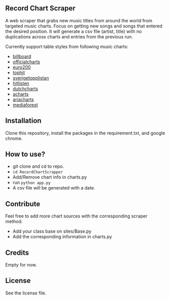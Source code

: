 ## Record Chart Scraper
A web scraper that grabs new music titles from around the world from targeted music charts. Focus on getting new songs and songs that entered the desired position. It will generate a csv file (artist, title) with no duplications across charts and entries from the previous run.

Currently support table styles from following music charts:
- [billboard](https://www.billboard.com/charts/hot-100)
- [officialcharts](https://www.officialcharts.com/charts/singles-chart/)
- [euro200](https://euro200.net/)
- [tophit](https://tophit.ru/ru/chart/airplay_youtube/weekly/current/rus/new)
- [sverigetopplistan](http://www.sverigetopplistan.se/index.html)
- [hitlisten](http://hitlisten.nu/default.asp?list=t40)
- [dutchcharts](https://dutchcharts.nl/weekchart.asp?cat=s)
- [acharts](https://acharts.co/france_singles_top_100)
- [ariacharts](https://www.ariacharts.com.au/charts/singles-chart)
- [mediaforest](http://www.mediaforest.ro/weeklycharts/HistoryWeeklyCharts.aspx)

## Installation
Clone this repository, install the packages in the requirement.txt, and google chrome.

## How to use?
- git clone and cd to repo.
- `cd RecordChartScrapper`
- Add/Remove chart info in charts.py
- run `python app.py`
- A csv file will be generated with a date.

## Contribute
Feel free to add more chart sources with the corresponding scraper method.
- Add your class base on sites/Base.py
- Add the corresponding information in charts.py 

## Credits
Empty for now.

## License
See the license file.
